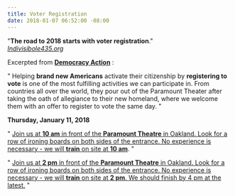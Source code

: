 ```yaml
---
title: Voter Registration
date: 2018-01-07 06:52:00 -08:00
---
```


"**The road to 2018 starts with voter registration**."  
 [*Indivisibole435.org*](https://indivisible435.org/)

Excerpted from [**Democracy Action**](https://demaction.us/?mc_cid=b3dace6678&mc_eid=7ffae608a7) :

"  Helping **brand new Americans** activate their citizenship by **registering to vote** is one of the most fulfilling activities we can participate in. From countries all over the world, they pour out of the Paramount Theater after taking the oath of allegiance to their new homeland, where we welcome them with an offer to register to vote the same day.  "

**Thursday, January 11, 2018**

"  [Join us at **10 am** in front of the **Paramount Theatre** in Oakland. Look for a row of ironing boards on both sides of the entrance. No experience is necessary - we will **train** on site at **10 am**](https://www.eventbrite.com/e/register-new-citizens-to-vote-morning-registration-41259247520?ref=wpevent).   "

"  [Join us at **2 pm** in front of the **Paramount Theatre** in Oakland. Look for a row of ironing boards on both sides of the entrance. No experience is necessary - we will **train** on site at **2 pm**. We should finish by 4 pm at the latest.](https://demaction.us/events/41259300679/)  "



